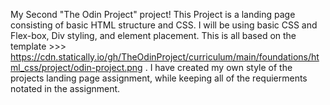 My Second "The Odin Project" project! This Project is a landing page consisting of basic HTML structure and CSS. I will be using basic CSS and Flex-box, Div styling, and element placement. This is all based on the template >>> https://cdn.statically.io/gh/TheOdinProject/curriculum/main/foundations/html_css/project/odin-project.png .
I have created my own style of the projects landing page assignment, while keeping all of the requierments notated in the assignment. 
